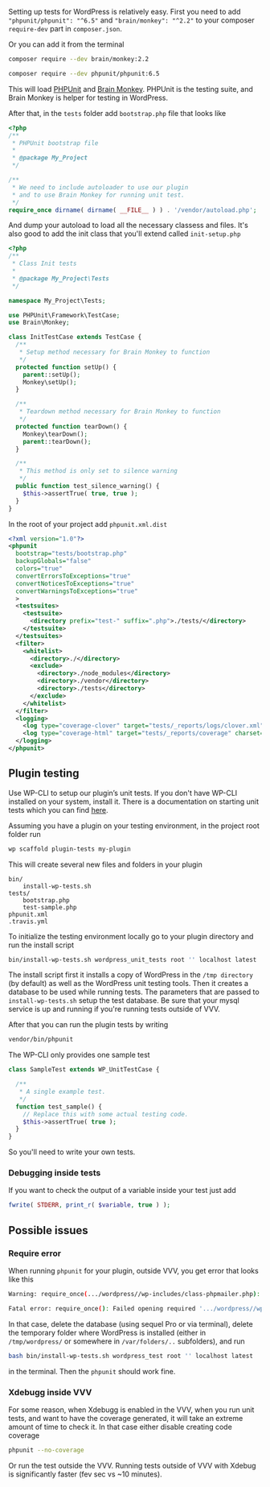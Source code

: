 Setting up tests for WordPress is relatively easy. First you need to add `"phpunit/phpunit": "^6.5"` and `"brain/monkey": "^2.2"` to your composer `require-dev` part in `composer.json`.

Or you can add it from the terminal

```bash
composer require --dev brain/monkey:2.2
```

```bash
composer require --dev phpunit/phpunit:6.5
```

This will load [PHPUnit](https://phpunit.de/) and [Brain Monkey](https://brain-wp.github.io/BrainMonkey/). PHPUnit is the testing suite, and Brain Monkey is helper for testing in WordPress.

After that, in the `tests` folder add `bootstrap.php` file that looks like

```php
<?php
/**
 * PHPUnit bootstrap file
 *
 * @package My_Project
 */

/**
 * We need to include autoloader to use our plugin
 * and to use Brain Monkey for running unit test.
 */
require_once dirname( dirname( __FILE__ ) ) . '/vendor/autoload.php';
```

And dump your autoload to load all the necessary classess and files. It's also good to add the init class that you'll extend called `init-setup.php`

```php
<?php
/**
 * Class Init tests
 *
 * @package My_Project\Tests
 */

namespace My_Project\Tests;

use PHPUnit\Framework\TestCase;
use Brain\Monkey;

class InitTestCase extends TestCase {
  /**
   * Setup method necessary for Brain Monkey to function
   */
  protected function setUp() {
    parent::setUp();
    Monkey\setUp();
  }

  /**
   * Teardown method necessary for Brain Monkey to function
   */
  protected function tearDown() {
    Monkey\tearDown();
    parent::tearDown();
  }

  /**
   * This method is only set to silence warning
   */
  public function test_silence_warning() {
    $this->assertTrue( true, true );
  }
}
```

In the root of your project add `phpunit.xml.dist`

```xml
<?xml version="1.0"?>
<phpunit
  bootstrap="tests/bootstrap.php"
  backupGlobals="false"
  colors="true"
  convertErrorsToExceptions="true"
  convertNoticesToExceptions="true"
  convertWarningsToExceptions="true"
  >
  <testsuites>
    <testsuite>
      <directory prefix="test-" suffix=".php">./tests/</directory>
    </testsuite>
  </testsuites>
  <filter>
    <whitelist>
      <directory>./</directory>
      <exclude>
        <directory>./node_modules</directory>
        <directory>./vendor</directory>
        <directory>./tests</directory>
      </exclude>
    </whitelist>
  </filter>
  <logging>
    <log type="coverage-clover" target="tests/_reports/logs/clover.xml"/>
    <log type="coverage-html" target="tests/_reports/coverage" charset="UTF-8" yui="true" highlight="true" lowUpperBound="35" highLowerBound="70" />
  </logging>
</phpunit>
```

## Plugin testing

Use WP-CLI to setup our plugin’s unit tests. If you don't have WP-CLI installed on your system, install it. There is a documentation on starting unit tests which you can find [here](https://make.wordpress.org/cli/handbook/plugin-unit-tests/).

Assuming you have a plugin on your testing environment, in the project root folder run

```bash
wp scaffold plugin-tests my-plugin
```
This will create several new files and folders in your plugin

```
bin/
    install-wp-tests.sh
tests/
    bootstrap.php
    test-sample.php
phpunit.xml
.travis.yml
```


To initialize the testing environment locally go to your plugin directory and run the install script

```bash
bin/install-wp-tests.sh wordpress_unit_tests root '' localhost latest
```

The install script first it installs a copy of WordPress in the `/tmp directory` (by default) as well as the WordPress unit testing tools. Then it creates a database to be used while running tests. The parameters that are passed to `install-wp-tests.sh` setup the test database. Be sure that your mysql service is up and running if you're running tests outside of VVV.

After that you can run the plugin tests by writing

```bash
vendor/bin/phpunit
```

The WP-CLI only provides one sample test

```php
class SampleTest extends WP_UnitTestCase {

  /**
   * A single example test.
   */
  function test_sample() {
    // Replace this with some actual testing code.
    $this->assertTrue( true );
  }
}
```

So you'll need to write your own tests.

### Debugging inside tests

If you want to check the output of a variable inside your test just add

```php
fwrite( STDERR, print_r( $variable, true ) );
```

## Possible issues

### Require error

When running `phpunit` for your plugin, outside VVV, you get error that looks like this

```bash
Warning: require_once(.../wordpress//wp-includes/class-phpmailer.php): failed to open stream: No such file or directory in .../wordpress-tests-lib/includes/mock-mailer.php on line 2

Fatal error: require_once(): Failed opening required '.../wordpress//wp-includes/class-phpmailer.php' (include_path='.:/opt/lampp/lib/php') in .../wordpress-tests-lib/includes/mock-mailer.php on line 2
```

In that case, delete the database (using sequel Pro or via terminal), delete the temporary folder where WordPress is installed (either in `/tmp/wordpress/` or somewhere in `/var/folders/..` subfolders), and run

```bash
bash bin/install-wp-tests.sh wordpress_test root '' localhost latest
```

in the terminal. Then the `phpunit` should work fine.

### Xdebugg inside VVV

For some reason, when Xdebugg is enabled in the VVV, when you run unit tests, and want to have the coverage generated, it will take an extreme amount of time to check it. In that case either disable creating code coverage

```bash
phpunit --no-coverage
```

Or run the test outside the VVV. Running tests outside of VVV with Xdebug is significantly faster (fev sec vs ~10 minutes).
